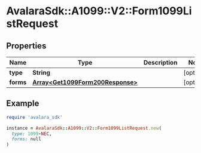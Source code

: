 # AvalaraSdk::A1099::V2::Form1099ListRequest

## Properties

| Name | Type | Description | Notes |
| ---- | ---- | ----------- | ----- |
| **type** | **String** |  | [optional] |
| **forms** | [**Array&lt;Get1099Form200Response&gt;**](Get1099Form200Response.md) |  | [optional] |

## Example

```ruby
require 'avalara_sdk'

instance = AvalaraSdk::A1099::V2::Form1099ListRequest.new(
  type: 1099-NEC,
  forms: null
)
```

